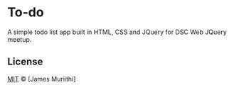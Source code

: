 # To-do
A simple todo list app built in HTML, CSS and JQuery for DSC Web JQuery meetup.


## License
[MIT](LICENSE.md) © [James Muriithi]
